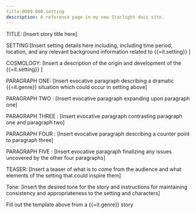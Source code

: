 ```yaml
---
title:0009.000.setting
description: A reference page in my new Starlight docs site.
---
```

TITLE: [Insert story title here]

SETTING:[Insert setting details here including, including time period, location, and any relevant background information related to {{=it.setting}} ]

COSMOLOGY: [Insert a description of the origin and development of the {{=it.setting}} ]

PARAGRAPH ONE: [Insert evocative paragraph describing a dramatic {{=it.genre}}  situation which could occur in setting above]   

PARAGRAPH TWO : [Insert evocative paragraph expanding upon paragraph one] 

PARAGRAPH THREE : [Insert evocative paragraph contrasting paragraph one and paragraph two] 

PARAGRAPH FOUR : [Insert evocative paragraph describing a counter point to paragraph three] 

PARAGRAPH FIVE : [Insert evocative paragraph finalizing any issues uncovered by the other four paragraphs] 

TEASER: [Insert a teaser of what is to come from the audience and what elements of the setting that could inspire them]

Tone: [Insert the desired tone for the story and instructions for maintaining consistency and appropriateness to the setting and characters]

Fill out the template above from a {{=it.genre}} story


